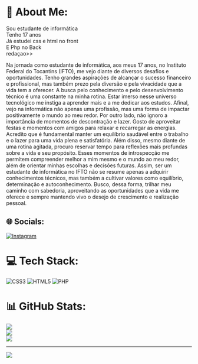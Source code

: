 # 💫 About Me:
Sou estudante de informática <br>Tenho 17 anos <br>Já estudei css e html no front<br>E Php no Back <br>
redaçao>>

Na jornada como estudante de informática, aos meus 17 anos, no Instituto Federal do Tocantins (IFTO), me vejo diante de diversos desafios e oportunidades. Tenho grandes aspirações de alcançar o sucesso financeiro e profissional, mas também prezo pela diversão e pela vivacidade que a vida tem a oferecer.
A busca pelo conhecimento e pelo desenvolvimento técnico é uma constante na minha rotina. Estar imerso nesse universo tecnológico me instiga a aprender mais e a me dedicar aos estudos. Afinal, vejo na informática não apenas uma profissão, mas uma forma de impactar positivamente o mundo ao meu redor.
Por outro lado, não ignoro a importância de momentos de descontração e lazer. Gosto de aproveitar festas e momentos com amigos para relaxar e recarregar as energias. Acredito que é fundamental manter um equilíbrio saudável entre o trabalho e o lazer para uma vida plena e satisfatória.
Além disso, mesmo diante de uma rotina agitada, procuro reservar tempo para reflexões mais profundas sobre a vida e seu propósito. Esses momentos de introspecção me permitem compreender melhor a mim mesmo e o mundo ao meu redor, além de orientar minhas escolhas e decisões futuras.
Assim, ser um estudante de informática no IFTO não se resume apenas a adquirir conhecimentos técnicos, mas também a cultivar valores como equilíbrio, determinação e autoconhecimento. Busco, dessa forma, trilhar meu caminho com sabedoria, aproveitando as oportunidades que a vida me oferece e sempre mantendo vivo o desejo de crescimento e realização pessoal.

## 🌐 Socials:
[![Instagram](https://img.shields.io/badge/Instagram-%23E4405F.svg?logo=Instagram&logoColor=white)](https://instagram.com/andresouzsss) 

# 💻 Tech Stack:
![CSS3](https://img.shields.io/badge/css3-%231572B6.svg?style=for-the-badge&logo=css3&logoColor=white) ![HTML5](https://img.shields.io/badge/html5-%23E34F26.svg?style=for-the-badge&logo=html5&logoColor=white) ![PHP](https://img.shields.io/badge/php-%23777BB4.svg?style=for-the-badge&logo=php&logoColor=white)
# 📊 GitHub Stats:
![](https://github-readme-stats.vercel.app/api?username=Oocarlos&theme=vue&hide_border=false&include_all_commits=false&count_private=false)<br/>
![](https://github-readme-streak-stats.herokuapp.com/?user=Oocarlos&theme=vue&hide_border=false)<br/>
![](https://github-readme-stats.vercel.app/api/top-langs/?username=Oocarlos&theme=vue&hide_border=false&include_all_commits=false&count_private=false&layout=compact)

---
[![](https://visitcount.itsvg.in/api?id=Oocarlos&icon=0&color=0)](https://visitcount.itsvg.in)

<!-- Proudly created with GPRM ( https://gprm.itsvg.in ) -->
